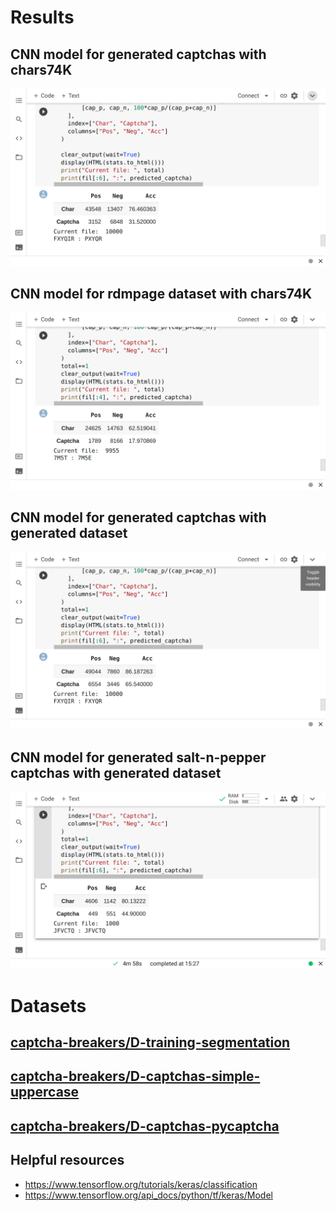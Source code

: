 # Results

## CNN model for generated captchas with **chars74K**
<img src="./help/2.png" />

## CNN model for **rdmpage** dataset with **chars74K**
<img src="./help/3.png" />

## CNN model for generated captchas with generated dataset
<img src="./help/1.png" />

## CNN model for generated salt-n-pepper captchas with generated dataset
<img src="./help/4.png" />

# Datasets

## [captcha-breakers/D-training-segmentation](https://github.com/captcha-breakers/D-training-segmentation)

## [captcha-breakers/D-captchas-simple-uppercase](https://github.com/captcha-breakers/D-captchas-simple-uppercase)

## [captcha-breakers/D-captchas-pycaptcha](https://github.com/captcha-breakers/D-captchas-pycaptcha)

## Helpful resources
 - https://www.tensorflow.org/tutorials/keras/classification
 - https://www.tensorflow.org/api_docs/python/tf/keras/Model
